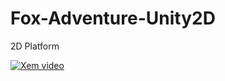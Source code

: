 # Fox-Adventure-Unity2D
2D Platform

[![Xem video](https://img.youtube.com/vi/_stCtAJZTIc/0.jpg)](https://www.youtube.com/watch?v=_stCtAJZTIc)
